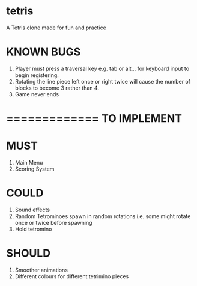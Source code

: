 tetris
======

A Tetris clone made for fun and practice

KNOWN BUGS
==========

1. Player must press a traversal key e.g. tab or alt... for keyboard input to begin registering.
2. Rotating the line piece left once or right twice will cause the number of blocks to become 3 rather than 4.
3. Game never ends

=============
TO IMPLEMENT
=============

MUST
====
1. Main Menu
2. Scoring System

COULD
=====
1. Sound effects
2. Random Tetrominoes spawn in random rotations i.e. some might rotate once or twice before spawning
3. Hold tetromino

SHOULD
======
1. Smoother animations
2. Different colours for different tetrimino pieces
